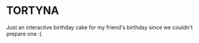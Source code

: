 # TORTYNA
Just an interactive birthday cake for my friend's birthday since we couldn't prepare one :(

